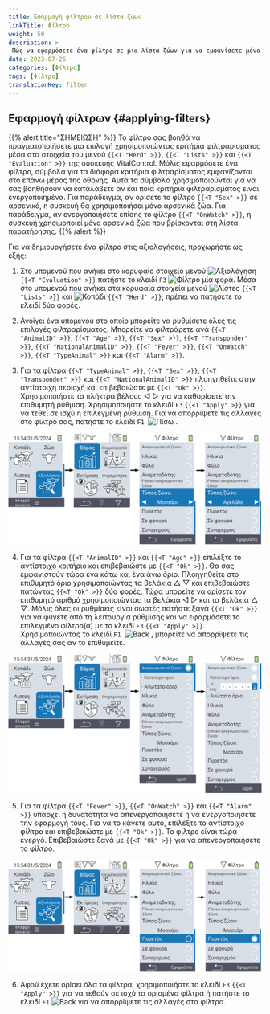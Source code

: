 ```yaml
---
title: Εφαρμογή φίλτρου σε λίστα ζώων
linkTitle: Φίλτρο
weight: 50
description: >
 Πώς να εφαρμόσετε ένα φίλτρο σε μια λίστα ζώων για να εμφανίσετε μόνο ένα υποσύνολο των ζώων που βρίσκονται στη συσκευή.
date: 2023-07-26
categories: [Φίλτρο]
tags: [Φίλτρο]
translationKey: filter
---
```

## Εφαρμογή φίλτρων {#applying-filters}

{{% alert title="ΣΗΜΕΙΩΣΗ" %}}
Το φίλτρο σας βοηθά να πραγματοποιήσετε μια επιλογή χρησιμοποιώντας κριτήρια φιλτραρίσματος μέσα στα στοιχεία του μενού `{{<T "Herd" >}}`, `{{<T "Lists" >}}` και `{{<T "Evaluation" >}}` της συσκευής VitalControl. Μόλις εφαρμόσετε ένα φίλτρο, σύμβολα για τα διάφορα κριτήρια φιλτραρίσματος εμφανίζονται στο επάνω μέρος της οθόνης. Αυτά τα σύμβολα χρησιμοποιούνται για να σας βοηθήσουν να καταλάβετε αν και ποια κριτήρια φιλτραρίσματος είναι ενεργοποιημένα. Για παράδειγμα, αν ορίσετε το φίλτρο `{{<T "Sex" >}}` σε αρσενικό, η συσκευή θα χρησιμοποιήσει μόνο αρσενικά ζώα. Για παράδειγμα, αν ενεργοποιήσετε επίσης το φίλτρο `{{<T "OnWatch" >}}`, η συσκευή χρησιμοποιεί μόνο αρσενικά ζώα που βρίσκονται στη λίστα παρατήρησης.
{{% /alert %}}

Για να δημιουργήσετε ένα φίλτρο στις αξιολογήσεις, προχωρήστε ως εξής:

1. Στο υπομενού που ανήκει στο κορυφαίο στοιχείο μενού <img src="/icons/main/evaluation.svg" width="50" align="bottom" alt="Αξιολόγηση" /> `{{<T "Evaluation" >}}` πατήστε το κλειδί `F3` <img src="/icons/footer/filter.svg" width="25" align="bottom" alt="Φίλτρο" /> μία φορά. Μέσα στο υπομενού που ανήκει στα κορυφαία στοιχεία μενού <img src="/icons/main/lists.svg" width="28" align="bottom" alt="Λίστες" /> `{{<T "Lists" >}}` και <img src="/icons/main/herd.svg" width="60" align="bottom" alt="Κοπάδι" /> `{{<T "Herd" >}}`, πρέπει να πατήσετε το κλειδί δύο φορές.

2. Ανοίγει ένα υπομενού στο οποίο μπορείτε να ρυθμίσετε όλες τις επιλογές φιλτραρίσματος. Μπορείτε να φιλτράρετε ανά `{{<T "AnimalID" >}}`, `{{<T "Age" >}}`, `{{<T "Sex" >}}`, `{{<T "Transponder" >}}`, `{{<T "NationalAnimalID" >}}`, `{{<T "Fever" >}}`, `{{<T "OnWatch" >}}`, `{{<T "TypeAnimal" >}}` και `{{<T "Alarm" >}}`.

3. Για τα φίλτρα `{{<T "TypeAnimal" >}}`, `{{<T "Sex" >}}`, `{{<T "Transponder" >}}` και `{{<T "NationalAnimalID" >}}` πλοηγηθείτε στην αντίστοιχη περιοχή και επιβεβαιώστε με `{{<T "Ok" >}}`. Χρησιμοποιήστε τα πλήκτρα βέλους ◁ ▷ για να καθορίσετε την επιθυμητή ρύθμιση. Χρησιμοποιήστε το κλειδί `F3` `{{<T "Apply" >}}` για να τεθεί σε ισχύ η επιλεγμένη ρύθμιση. Για να απορρίψετε τις αλλαγές στο φίλτρο σας, πατήστε το κλειδί `F1` &nbsp;<img src="/icons/footer/exit.svg" width="25" align="bottom" alt="Πίσω" />&nbsp;.

![VitalControl: menu Evaluation Create filter](images/filter.png "Create filter")

4. Για τα φίλτρα `{{<T "AnimalID" >}}` και `{{<T "Age" >}}` επιλέξτε το αντίστοιχο κριτήριο και επιβεβαιώστε με `{{<T "Ok" >}}`. Θα σας εμφανιστούν τώρα ένα κάτω και ένα άνω όριο. Πλοηγηθείτε στο επιθυμητό όριο χρησιμοποιώντας τα βελάκια △ ▽ και επιβεβαιώστε πατώντας `{{<T "Ok" >}}` δύο φορές. Τώρα μπορείτε να ορίσετε τον επιθυμητό αριθμό χρησιμοποιώντας τα βελάκια ◁ ▷ και τα βελάκια △ ▽. Μόλις όλες οι ρυθμίσεις είναι σωστές πατήστε ξανά `{{<T "Ok" >}}` για να φύγετε από τη λειτουργία ρύθμισης και να εφαρμόσετε το επιλεγμένο φίλτρο(α) με το κλειδί `F3` `{{<T "Apply" >}}`. Χρησιμοποιώντας το κλειδί `F1` &nbsp;<img src="/icons/footer/exit.svg" width="25" align="bottom" alt="Back" />&nbsp;, μπορείτε να απορρίψετε τις αλλαγές σας αν το επιθυμείτε.

![VitalControl: menu Evaluation Create filter](images/filter2.png "Create filter")

5. Για τα φίλτρα `{{<T "Fever" >}}`, `{{<T "OnWatch" >}}` και `{{<T "Alarm" >}}` υπάρχει η δυνατότητα να απενεργοποιήσετε ή να ενεργοποιήσετε την εφαρμογή τους. Για να το κάνετε αυτό, επιλέξτε το αντίστοιχο φίλτρο και επιβεβαιώστε με `{{<T "Ok" >}}`. Το φίλτρο είναι τώρα ενεργό. Επιβεβαιώστε ξανά με `{{<T "Ok" >}}` για να απενεργοποιήσετε το φίλτρο.

![VitalControl: menu Evaluation Create filter](images/filter3.png "Create filter")

6. Αφού έχετε ορίσει όλα τα φίλτρα, χρησιμοποιήστε το κλειδί `F3` `{{<T "Apply" >}}` για να τεθούν σε ισχύ τα ορισμένα φίλτρα ή πατήστε το κλειδί `F1` <img src="/icons/footer/exit.svg" width="25" align="bottom" alt="Back" /> για να απορρίψετε τις αλλαγές στα φίλτρα.
